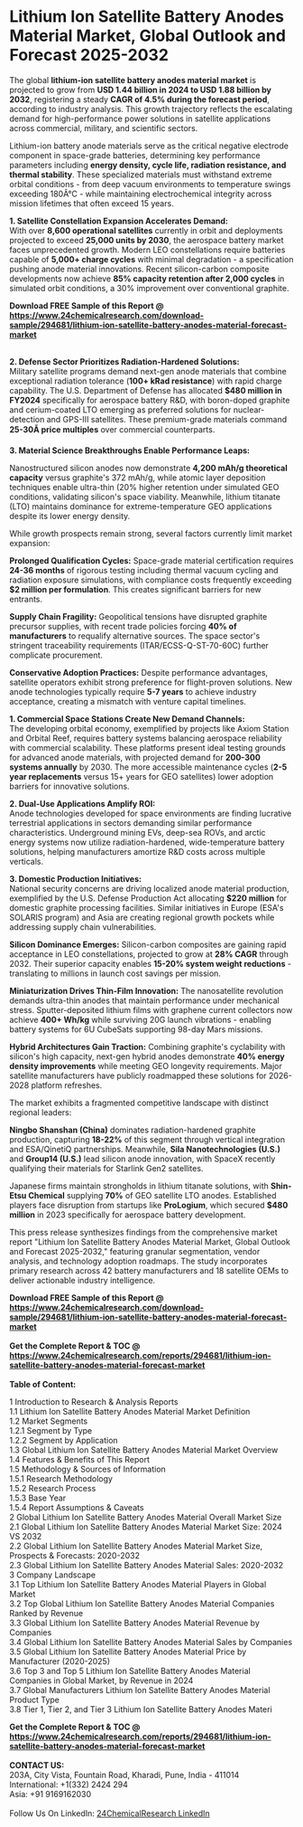 <h1>Lithium Ion Satellite Battery Anodes Material Market, Global Outlook and Forecast 2025-2032</h1><p>The global <strong>lithium-ion satellite battery anodes material market</strong> is projected to grow from <strong>USD 1.44 billion in 2024 to USD 1.88 billion by 2032</strong>, registering a steady <strong>CAGR of 4.5% during the forecast period</strong>, according to industry analysis. This growth trajectory reflects the escalating demand for high-performance power solutions in satellite applications across commercial, military, and scientific sectors.</p><p>Lithium-ion battery anode materials serve as the critical negative electrode component in space-grade batteries, determining key performance parameters including <strong>energy density, cycle life, radiation resistance, and thermal stability</strong>. These specialized materials must withstand extreme orbital conditions - from deep vacuum environments to temperature swings exceeding 180Â°C - while maintaining electrochemical integrity across mission lifetimes that often exceed 15 years.</p><p><strong>1. Satellite Constellation Expansion Accelerates Demand:</strong><br>
With over <strong>8,600 operational satellites</strong> currently in orbit and deployments projected to exceed <strong>25,000 units by 2030</strong>, the aerospace battery market faces unprecedented growth. Modern LEO constellations require batteries capable of <strong>5,000+ charge cycles</strong> with minimal degradation - a specification pushing anode material innovations. Recent silicon-carbon composite developments now achieve <strong>85% capacity retention after 2,000 cycles</strong> in simulated orbit conditions, a 30% improvement over conventional graphite.</p><div><b>Download FREE Sample of this Report @ 
            <a href="https://www.24chemicalresearch.com/download-sample/294681/lithium-ion-satellite-battery-anodes-material-forecast-market">
            https://www.24chemicalresearch.com/download-sample/294681/lithium-ion-satellite-battery-anodes-material-forecast-market</a></b></div><br><p><strong>2. Defense Sector Prioritizes Radiation-Hardened Solutions:</strong><br>
Military satellite programs demand next-gen anode materials that combine exceptional radiation tolerance (<strong>100+ kRad resistance</strong>) with rapid charge capability. The U.S. Department of Defense has allocated <strong>$480 million in FY2024</strong> specifically for aerospace battery R&amp;D, with boron-doped graphite and cerium-coated LTO emerging as preferred solutions for nuclear-detection and GPS-III satellites. These premium-grade materials command <strong>25-30Ã price multiples</strong> over commercial counterparts.</p><p><strong>3. Material Science Breakthroughs Enable Performance Leaps:</strong><br></p><p>Nanostructured silicon anodes now demonstrate <strong>4,200 mAh/g theoretical capacity</strong> versus graphite's 372 mAh/g, while atomic layer deposition techniques enable ultra-thin (20% higher retention under simulated GEO conditions, validating silicon's space viability. Meanwhile, lithium titanate (LTO) maintains dominance for extreme-temperature GEO applications despite its lower energy density.</p><p>While growth prospects remain strong, several factors currently limit market expansion:</p><p><strong>Prolonged Qualification Cycles:</strong> Space-grade material certification requires <strong>24-36 months</strong> of rigorous testing including thermal vacuum cycling and radiation exposure simulations, with compliance costs frequently exceeding <strong>$2 million per formulation</strong>. This creates significant barriers for new entrants.</p><p><strong>Supply Chain Fragility:</strong> Geopolitical tensions have disrupted graphite precursor supplies, with recent trade policies forcing <strong>40% of manufacturers</strong> to requalify alternative sources. The space sector's stringent traceability requirements (ITAR/ECSS-Q-ST-70-60C) further complicate procurement.</p><p><strong>Conservative Adoption Practices:</strong> Despite performance advantages, satellite operators exhibit strong preference for flight-proven solutions. New anode technologies typically require <strong>5-7 years</strong> to achieve industry acceptance, creating a mismatch with venture capital timelines.</p><p><strong>1. Commercial Space Stations Create New Demand Channels:</strong><br>
The developing orbital economy, exemplified by projects like Axiom Station and Orbital Reef, requires battery systems balancing aerospace reliability with commercial scalability. These platforms present ideal testing grounds for advanced anode materials, with projected demand for <strong>200-300 systems annually</strong> by 2030. The more accessible maintenance cycles (<strong>2-5 year replacements</strong> versus 15+ years for GEO satellites) lower adoption barriers for innovative solutions.</p><p><strong>2. Dual-Use Applications Amplify ROI:</strong><br>
Anode technologies developed for space environments are finding lucrative terrestrial applications in sectors demanding similar performance characteristics. Underground mining EVs, deep-sea ROVs, and arctic energy systems now utilize radiation-hardened, wide-temperature battery solutions, helping manufacturers amortize R&amp;D costs across multiple verticals.</p><p><strong>3. Domestic Production Initiatives:</strong><br>
National security concerns are driving localized anode material production, exemplified by the U.S. Defense Production Act allocating <strong>$220 million</strong> for domestic graphite processing facilities. Similar initiatives in Europe (ESA's SOLARIS program) and Asia are creating regional growth pockets while addressing supply chain vulnerabilities.</p><p><strong>Silicon Dominance Emerges:</strong> Silicon-carbon composites are gaining rapid acceptance in LEO constellations, projected to grow at <strong>28% CAGR</strong> through 2032. Their superior capacity enables <strong>15-20% system weight reductions</strong> - translating to millions in launch cost savings per mission.</p><p><strong>Miniaturization Drives Thin-Film Innovation:</strong> The nanosatellite revolution demands ultra-thin anodes that maintain performance under mechanical stress. Sputter-deposited lithium films with graphene current collectors now achieve <strong>400+ Wh/kg</strong> while surviving 20G launch vibrations - enabling battery systems for 6U CubeSats supporting 98-day Mars missions.</p><p><strong>Hybrid Architectures Gain Traction:</strong> Combining graphite's cyclability with silicon's high capacity, next-gen hybrid anodes demonstrate <strong>40% energy density improvements</strong> while meeting GEO longevity requirements. Major satellite manufacturers have publicly roadmapped these solutions for 2026-2028 platform refreshes.</p><p>The market exhibits a fragmented competitive landscape with distinct regional leaders:</p><p><strong>Ningbo Shanshan (China)</strong> dominates radiation-hardened graphite production, capturing <strong>18-22%</strong> of this segment through vertical integration and ESA/QinetiQ partnerships. Meanwhile, <strong>Sila Nanotechnologies (U.S.)</strong> and <strong>Group14 (U.S.)</strong> lead silicon anode innovation, with SpaceX recently qualifying their materials for Starlink Gen2 satellites.</p><p>Japanese firms maintain strongholds in lithium titanate solutions, with <strong>Shin-Etsu Chemical</strong> supplying <strong>70%</strong> of GEO satellite LTO anodes. Established players face disruption from startups like <strong>ProLogium</strong>, which secured <strong>$480 million</strong> in 2023 specifically for aerospace battery development.</p><p>This press release synthesizes findings from the comprehensive market report "Lithium Ion Satellite Battery Anodes Material Market, Global Outlook and Forecast 2025-2032," featuring granular segmentation, vendor analysis, and technology adoption roadmaps. The study incorporates primary research across 42 battery manufacturers and 18 satellite OEMs to deliver actionable industry intelligence.
</p><div><b>Download FREE Sample of this Report @ 
            <a href="https://www.24chemicalresearch.com/download-sample/294681/lithium-ion-satellite-battery-anodes-material-forecast-market">
            https://www.24chemicalresearch.com/download-sample/294681/lithium-ion-satellite-battery-anodes-material-forecast-market</a></b></div><br><div><b>Get the Complete Report & TOC @ 
            <a href="https://www.24chemicalresearch.com/reports/294681/lithium-ion-satellite-battery-anodes-material-forecast-market">
            https://www.24chemicalresearch.com/reports/294681/lithium-ion-satellite-battery-anodes-material-forecast-market</a></b></div><br>
            <b>Table of Content:</b><p>1 Introduction to Research & Analysis Reports<br />
 1.1 Lithium Ion Satellite Battery Anodes Material Market Definition<br />
 1.2 Market Segments<br />
 1.2.1 Segment by Type<br />
 1.2.2 Segment by Application<br />
 1.3 Global Lithium Ion Satellite Battery Anodes Material Market Overview<br />
 1.4 Features & Benefits of This Report<br />
 1.5 Methodology & Sources of Information<br />
 1.5.1 Research Methodology<br />
 1.5.2 Research Process<br />
 1.5.3 Base Year<br />
 1.5.4 Report Assumptions & Caveats<br />
2 Global Lithium Ion Satellite Battery Anodes Material Overall Market Size<br />
 2.1 Global Lithium Ion Satellite Battery Anodes Material Market Size: 2024 VS 2032<br />
 2.2 Global Lithium Ion Satellite Battery Anodes Material Market Size, Prospects & Forecasts: 2020-2032<br />
 2.3 Global Lithium Ion Satellite Battery Anodes Material Sales: 2020-2032<br />
3 Company Landscape<br />
 3.1 Top Lithium Ion Satellite Battery Anodes Material Players in Global Market<br />
 3.2 Top Global Lithium Ion Satellite Battery Anodes Material Companies Ranked by Revenue<br />
 3.3 Global Lithium Ion Satellite Battery Anodes Material Revenue by Companies<br />
 3.4 Global Lithium Ion Satellite Battery Anodes Material Sales by Companies<br />
 3.5 Global Lithium Ion Satellite Battery Anodes Material Price by Manufacturer (2020-2025)<br />
 3.6 Top 3 and Top 5 Lithium Ion Satellite Battery Anodes Material Companies in Global Market, by Revenue in 2024<br />
 3.7 Global Manufacturers Lithium Ion Satellite Battery Anodes Material Product Type<br />
 3.8 Tier 1, Tier 2, and Tier 3 Lithium Ion Satellite Battery Anodes Materi</p><div><b>Get the Complete Report & TOC @ 
            <a href="https://www.24chemicalresearch.com/reports/294681/lithium-ion-satellite-battery-anodes-material-forecast-market">
            https://www.24chemicalresearch.com/reports/294681/lithium-ion-satellite-battery-anodes-material-forecast-market</a></b></div><br><b>CONTACT US:</b><br>
            203A, City Vista, Fountain Road, Kharadi, Pune, India - 411014<br>
            International: +1(332) 2424 294<br>
            Asia: +91 9169162030 <br><br>
            Follow Us On LinkedIn: <a href="https://www.linkedin.com/company/24chemicalresearch/">24ChemicalResearch LinkedIn</a>